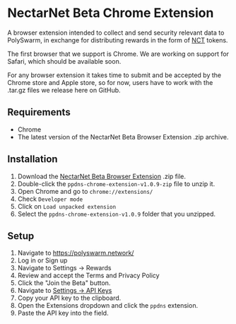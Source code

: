 # NectarNet Beta Chrome Extension

A browser extension intended to collect and send security relevant data to PolySwarm, in exchange for distributing rewards in the form of [NCT](https://polyswarm.io/aboutnct) tokens.

The first browser that we support is Chrome.
We are working on support for Safari, which should be available soon.

For any browser extension it takes time to submit and be accepted by the Chrome store and Apple store,
so for now, users have to work with the .tar.gz files we release here on GitHub.

## Requirements

- Chrome
- The latest version of the NectarNet Beta Browser Extension .zip archive.

## Installation

1. Download the [NectarNet Beta Browser Extension](https://github.com/polyswarm/ppdns-chrome-extension/releases/download/v1.0.9/ppdns-chrome-extension-v1.0.9.zip) .zip file.
2. Double-click the `ppdns-chrome-extension-v1.0.9-zip` file to unzip it.
3. Open Chrome and go to `chrome://extensions/`
4. Check `Developer mode`
5. Click on `Load unpacked extension`
6. Select the `ppdns-chrome-extension-v1.0.9` folder that you unzipped.

## Setup

1. Navigate to https://polyswarm.network/
2. Log in or Sign up
3. Navigate to Settings -> Rewards
4. Review and accept the Terms and Privacy Policy
5. Click the "Join the Beta" button.
6. Navigate to [Settings -> API Keys](https://docs.polyswarm.io/consumers/accounts#api-keys)
7. Copy your API key to the clipboard.
8. Open the Extensions dropdown and click the `ppdns` extension.
9. Paste the API key into the field.

